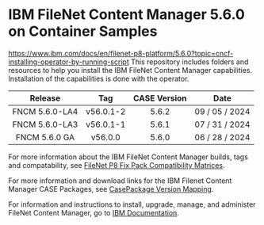 # IBM FileNet Content Manager 5.6.0 on Container Samples
https://www.ibm.com/docs/en/filenet-p8-platform/5.6.0?topic=cncf-installing-operator-by-running-script 
This repository includes folders and resources to help you install the IBM FileNet Content Manager capabilities.
Installation of the capabilities is done with the operator.

|    Release     |    Tag    | CASE Version |      Date      |
|:--------------:|:---------:|:------------:|:--------------:|
| FNCM 5.6.0-LA4 | v56.0.1-2 |    5.6.2     | 09 / 05 / 2024 |
| FNCM 5.6.0-LA3 | v56.0.1-1 |    5.6.1     | 07 / 31 / 2024 |
| FNCM 5.6.0 GA  |  v56.0.0  |    5.6.0     | 06 / 28 / 2024 |

For more information about the IBM FileNet Content Manager builds, tags and compatability,
see [FileNet P8 Fix Pack Compatibility Matrices](https://www.ibm.com/support/pages/filenet-p8-fix-pack-compatibility-matrices).

For more information and download links for the IBM Filenet Content Manager CASE Packages, see [CasePackage Version Mapping](https://ibm.github.io/cloud-pak/assets/html/ibm-cp-fncm-case-table.html).

For information and instructions to install, upgrade, manage, and administer FileNet Content Manager, go
to [IBM Documentation](https://www.ibm.com/docs/SSNW2F_5.6.0/com.ibm.p8.containers.doc/containers.htm).
